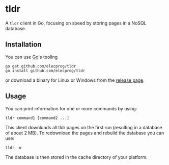 tldr
====

A `tldr` client in Go, focusing on speed by storing pages in a NoSQL database.

## Installation
You can use [Go](https://golang.org/)'s tooling

```
go get github.com/elecprog/tldr
go install github.com/elecprog/tldr
```

or download a binary for Linux or Windows from the [release page](https://github.com/elecprog/tldr/releases/latest/).

## Usage
You can print information for one or more commands by using:

```
tldr command1 [command2 ...]
```

This client downloads all tldr pages on the first run (resulting in a database of about 2&nbsp;MB). To redownload the pages and rebuild the database you can use:

```
tldr -u
```

The database is then stored in the cache directory of your platform.